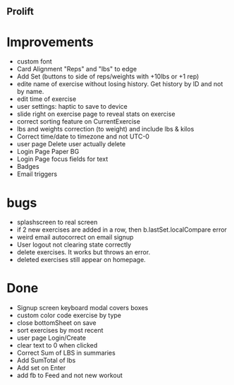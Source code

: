 ## Prolift

# Improvements
- custom font
- Card Alignment "Reps" and "lbs" to edge
- Add Set (buttons to side of reps/weights with +10lbs or +1 rep)
- edite name of exercise without losing history. Get history by ID and not by name.
- edit time of exercise
- user settings: haptic to save to device
- slide right on exercise page to reveal stats on exercise
- correct sorting feature on CurrentExercise
- lbs and weights correction (to weight) and include lbs & kilos
- Correct time/date to timezone and not UTC-0
- user page Delete user actually delete
- Login Page Paper BG
- Login Page focus fields for text
- Badges
- Email triggers


# bugs
- splashscreen to real screen
- if 2 new exercises are added in a row, then b.lastSet.localCompare error
- weird email autocorrect on email signup
- User logout not clearing state correctly
- delete exercises. It works but throws an error.
- deleted exercises still appear on homepage.


# Done
- Signup screen keyboard modal covers boxes
- custom color code exercise by type
- close bottomSheet on save
- sort exercises by most recent
- user page Login/Create
- clear text to 0 when clicked
- Correct Sum of LBS in summaries
- Add SumTotal of lbs
- Add set on Enter
- add fb to Feed and not new workout